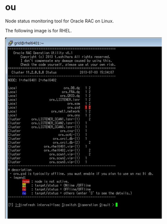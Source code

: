 ou
==

Node status monitoring tool for Oracle RAC on Linux.

The following image is for RHEL. 

![ou_for_RHEL](https://github.com/63rabbits/ou/blob/master/ou.JPG?raw=true)
